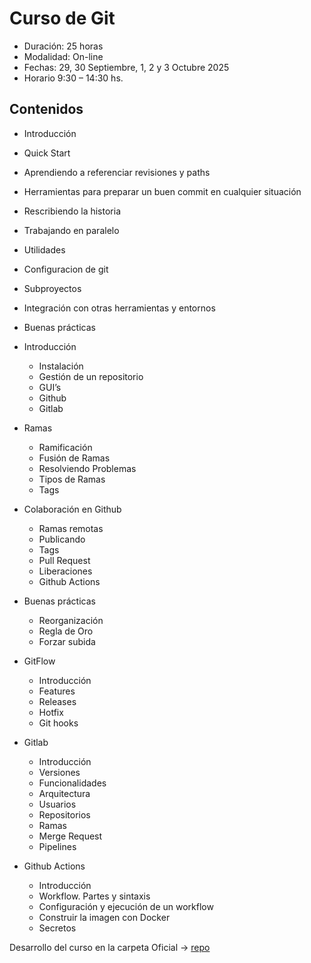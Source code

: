 # Curso de Git

- Duración: 25 horas
- Modalidad: On-line
- Fechas: 29, 30 Septiembre, 1, 2 y 3 Octubre 2025
- Horario 9:30 – 14:30 hs.

## Contenidos

- Introducción
- Quick Start
- Aprendiendo a referenciar revisiones y paths
- Herramientas para preparar un buen commit en cualquier situación
- Rescribiendo la historia
- Trabajando en paralelo
- Utilidades
- Configuracion de git
- Subproyectos
- Integración con otras herramientas y entornos
- Buenas prácticas


- Introducción
  - Instalación
  - Gestión de un repositorio
  - GUI’s
  - Github
  - Gitlab
- Ramas
  - Ramificación
  - Fusión de Ramas
  - Resolviendo Problemas
  - Tipos de Ramas
  - Tags
- Colaboración en Github
  - Ramas remotas
  - Publicando
  - Tags
  - Pull Request
  - Liberaciones
  - Github Actions
- Buenas prácticas
  - Reorganización
  - Regla de Oro
  - Forzar subida
- GitFlow
  - Introducción
  - Features
  - Releases
  - Hotfix
  - Git hooks
- Gitlab
  - Introducción
  - Versiones
  - Funcionalidades
  - Arquitectura
  - Usuarios
  - Repositorios
  - Ramas
  - Merge Request
  - Pipelines
- Github Actions
  - Introducción
  - Workflow. Partes y sintaxis
  - Configuración y ejecución de un workflow
  - Construir la imagen con Docker
  - Secretos

Desarrollo del curso en la carpeta Oficial -> [repo]()
